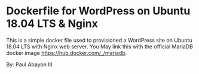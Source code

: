 # Dockerfile for WordPress on Ubuntu 18.04 LTS & Nginx
This is a simple docker file used to provisioned a WordPress site on Ubuntu 18.04 LTS with Nginx web server.
You May link this with the official MariaDB docker image https://hub.docker.com/_/mariadb.

By: Paul Abayon III
